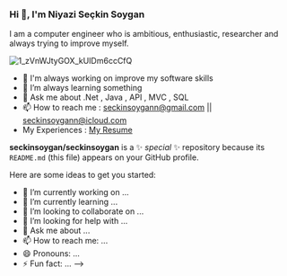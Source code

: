 ### Hi 👋, I'm Niyazi Seçkin Soygan

I am a computer engineer who is ambitious, enthusiastic, researcher and always trying to improve myself.

![1_zVnWJtyGOX_kUIDm6ccCfQ](https://user-images.githubusercontent.com/102169103/197298502-dbe4530c-1c2d-45e5-86e8-3e44f1d28feb.gif)

- 🔭 I'm always working on improve my software skills
- 🌱 I’m always learning something
- 💬 Ask me about .Net , Java , API , MVC , SQL
- 📫 How to reach me : seckinsoygann@gmail.com || seckinsoygann@icloud.com
- My Experiences : [My Resume](https://github.com/seckinsoygan/seckinsoygan/files/12262246/CV.-.Niyazi.Seckin.Soygan.-.Guncel.pdf)

**seckinsoygan/seckinsoygan** is a ✨ _special_ ✨ repository because its `README.md` (this file) appears on your GitHub profile.

Here are some ideas to get you started:

- 🔭 I’m currently working on ...
- 🌱 I’m currently learning ...
- 👯 I’m looking to collaborate on ...
- 🤔 I’m looking for help with ...
- 💬 Ask me about ...
- 📫 How to reach me: ...
- 😄 Pronouns: ...
- ⚡ Fun fact: ...
-->
